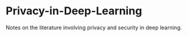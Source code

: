 # Privacy-in-Deep-Learning
Notes on the literature involving privacy and security in deep learning. 
